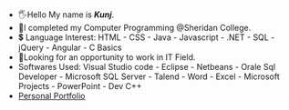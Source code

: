 * 🖐Hello My name is ***Kunj***.
* 🚩I completed my Computer Programming @Sheridan College. 
* 💲 Language Interest: HTML - CSS - Java - Javascript - .NET - SQL - jQuery - Angular - C Basics
* 👀Looking for an opportunity to work in IT Field.
* Softwares Used: Visual Studio code - Eclipse - Netbeans - Orale Sql Developer - Microsoft SQL Server - Talend - Word - Excel - Microsoft Projects - PowerPoint - Dev C++
* [Personal Portfolio](http://sonikunj.dev.fast.sheridanc.on.ca/)
